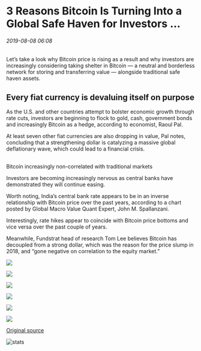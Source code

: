 # 3 Reasons Bitcoin Is Turning Into a Global Safe Haven for Investors ...

###### 2019-08-08 06:08

Let’s take a look why Bitcoin price is rising as a result and why investors are increasingly considering taking shelter in Bitcoin — a neutral and borderless network for storing and transferring value — alongside traditional safe haven assets.

## Every fiat currency is devaluing itself on purpose 

As the U.S. and other countries attempt to bolster economic growth through rate cuts, investors are beginning to flock to gold, cash, government bonds and increasingly Bitcoin as a hedge, according to economist, Raoul Pal.

At least seven other fiat currencies are also dropping in value, Pal notes, concluding that a strengthening dollar is catalyzing a massive global deflationary wave, which could lead to a financial crisis.

##   
Bitcoin increasingly non-correlated with traditional markets

Investors are becoming increasingly nervous as central banks have demonstrated they will continue easing.

Worth noting, India’s central bank rate appears to be in an inverse relationship with Bitcoin price over the past years, according to a chart posted by Global Macro Value Quant Expert, John M. Spallanzani.

Interestingly, rate hikes appear to coincide with Bitcoin price bottoms and vice versa over the past couple of years.

Meanwhile, Fundstrat head of research Tom Lee believes Bitcoin has decoupled from a strong dollar, which was the reason for the price slump in 2018, and “gone negative on correlation to the equity market.”

![](https://s3.cointelegraph.com/storage/uploads/view/d9a369546280150d7f50fabaf608315c.png)

![](https://s3.cointelegraph.com/storage/uploads/view/c7ede85b9fe8d5220b4d6494432c7357.png)

![](https://s3.cointelegraph.com/storage/uploads/view/833c3036bc1a8618a258935c0af58181.png)

![](https://s3.cointelegraph.com/storage/uploads/view/45bb495bbece7e10eeaccaf8912ca30e.png)

![](https://s3.cointelegraph.com/storage/uploads/view/aad8216fa51dc18e62dbebc655bcc7f2.png)

![](https://s3.cointelegraph.com/storage/uploads/view/90bcaaec81091dd3b9c249900c056b39.png)

[Original source](https://cointelegraph.com/news/3-reasons-bitcoin-is-turning-into-a-global-safe-haven-for-investors)

![stats](https://c.statcounter.com/11760860/0/a89fa40b/1/ "stats")